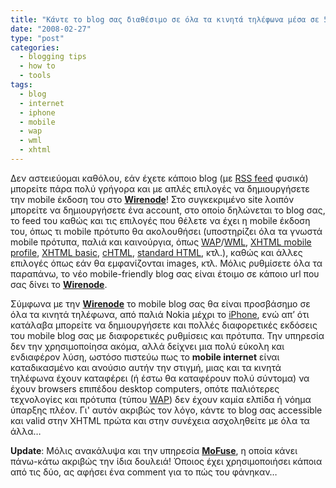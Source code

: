 ```yaml
---
title: "Κάντε το blog σας διαθέσιμο σε όλα τα κινητά τηλέφωνα μέσα σε 5 λεπτά!"
date: "2008-02-27"
type: "post"
categories:
  - blogging tips
  - how to
  - tools
tags:
  - blog
  - internet
  - iphone
  - mobile
  - wap
  - wml
  - xhtml
---
```


Δεν αστειεύομαι καθόλου, εάν έχετε κάποιο blog (με [RSS feed](<http://en.wikipedia.org/wiki/RSS_(file_format)> "RSS in Wiki") φυσικά) μπορείτε πάρα πολύ γρήγορα και με απλές επιλογές να δημιουργήσετε την mobile έκδοση του στο [**Wirenode**](http://www.wirenode.com/ "Wirenode")! Στο συγκεκριμένο site λοιπόν μπορείτε να δημιουργήσετε ένα account, στο οποίο δηλώνεται το blog σας, το feed του καθώς και τις επιλογές που θέλετε να έχει η mobile έκδοση του, όπως τι mobile πρότυπο θα ακολουθήσει (υποστηρίζει όλα τα γνωστά mobile πρότυπα, παλιά και καινούργια, όπως [WAP](http://en.wikipedia.org/wiki/Wireless_Application_Protocol "WAP in Wiki")/[WML](http://en.wikipedia.org/wiki/Wireless_Markup_Language "WML in Wiki"), [XHTML mobile profile](http://en.wikipedia.org/wiki/XHTML_Mobile_Profile "XHTML mobile profile in Wiki"), [XHTML basic](http://en.wikipedia.org/wiki/XHTML_Basic "XHTML basic in Wiki"), [cHTML](http://de.wikipedia.org/wiki/CHTML "cHTML in Wiki"), [standard HTML](http://en.wikipedia.org/wiki/HTML "standard HTML"), κτλ.), καθώς και άλλες επιλογές όπως εάν θα εμφανίζονται images, κτλ. Μόλις ρυθμίσετε όλα τα παραπάνω, το νέο mobile-friendly blog σας είναι έτοιμο σε κάποιο url που σας δίνει το [**Wirenode**](http://www.wirenode.com/ "Wirenode").

Σύμφωνα με την [**Wirenode**](http://www.wirenode.com/ "Wirenode") το mobile blog σας θα είναι προσβάσημο σε όλα τα κινητά τηλέφωνα, από παλιά Nokia μέχρι το [iPhone](http://www.apple.com/iphone/ "iPhone"), ενώ απ’ ότι κατάλαβα μπορείτε να δημιουργήσετε και πολλές διαφορετικές εκδόσεις του mobile blog σας με διαφορετικές ρυθμίσεις και πρότυπα. Την υπηρεσία δεν την χρησιμοποίησα ακόμα, αλλά δείχνει μια πολύ εύκολη και ενδιαφέρον λύση, ωστόσο πιστεύω πως το **mobile internet** είναι καταδικασμένο και ανούσιο αυτήν την στιγμή, μιας και τα κινητά τηλέφωνα έχουν καταφέρει (ή έστω θα καταφέρουν πολύ σύντομα) να έχουν browsers επιπέδου desktop computers, οπότε παλιότερες τεχνολογίες και πρότυπα (τύπου [WAP](http://en.wikipedia.org/wiki/Wireless_Application_Protocol "WAP in Wiki")) δεν έχουν καμία ελπίδα ή νόημα ύπαρξης πλέον. Γι' αυτόν ακριβώς τον λόγο, κάντε το blog σας accessible και valid στην XHTML πρώτα και στην συνέχεια ασχοληθείτε με όλα τα άλλα…

**Update**: Μόλις ανακάλυψα και την υπηρεσία [**MoFuse**](http://www.mofuse.com/ "MoFuse site"), η οποία κάνει πάνω-κάτω ακριβώς την ίδια δουλειά! Όποιος έχει χρησιμοποιήσει κάποια από τις δύο, ας αφήσει ένα comment για το πώς του φάνηκαν…
